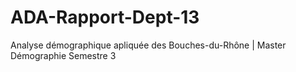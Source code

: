 # ADA-Rapport-Dept-13
Analyse démographique apliquée des Bouches-du-Rhône | Master Démographie Semestre 3
